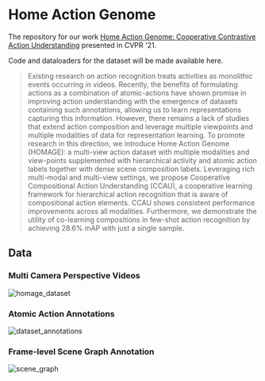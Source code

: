 # Home Action Genome

The repository for our work [Home Action Genome: Cooperative Contrastive Action Understanding](https://arxiv.org/abs/2105.05226) presented in CVPR '21.

Code and dataloaders for the dataset will be made available here.

> Existing research on action recognition treats activities as monolithic events occurring in videos. Recently, the benefits of formulating actions as a combination of atomic-actions have shown promise in improving action understanding with the emergence of datasets containing such annotations, allowing us to learn representations capturing this information. However, there remains a lack of studies that extend action composition and leverage multiple viewpoints and multiple modalities of data for representation learning. To promote research in this direction, we introduce Home Action Genome (HOMAGE): a multi-view action dataset with multiple modalities and view-points supplemented with hierarchical activity and atomic action labels together with dense scene composition labels. Leveraging rich multi-modal and multi-view settings, we propose Cooperative Compositional Action Understanding (CCAU), a cooperative learning framework for hierarchical action recognition that is aware of compositional action elements. CCAU shows consistent performance improvements across all modalities. Furthermore, we demonstrate the utility of co-learning compositions in few-shot action recognition by achieving 28.6% mAP with just a single sample.

## Data

### Multi Camera Perspective Videos

![homage_dataset](https://user-images.githubusercontent.com/7645118/123186633-6a8b0c80-d44d-11eb-8928-82fbf3d06eb7.png)

### Atomic Action Annotations

![dataset_annotations](https://user-images.githubusercontent.com/7645118/123186626-65c65880-d44d-11eb-85b9-9bc1a15102a1.png)

### Frame-level Scene Graph Annotation

![scene_graph](https://user-images.githubusercontent.com/7645118/123186630-68c14900-d44d-11eb-84bb-523edc580ba1.png)
